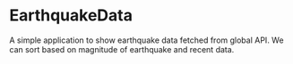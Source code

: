 # EarthquakeData

A simple application to show earthquake data fetched from global API. We can sort based on magnitude of earthquake and recent data.
